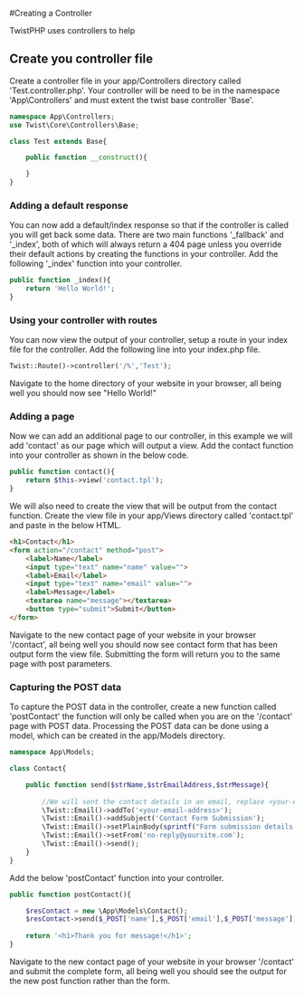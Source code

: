 #Creating a Controller

TwistPHP uses controllers to help

## Create you controller file

Create a controller file in your app/Controllers directory called 'Test.controller.php'. Your controller will be need to be in the namespace 'App\Controllers' and must extent the twist base controller 'Base'.

```php
namespace App\Controllers;
use Twist\Core\Controllers\Base;

class Test extends Base{

	public function __construct(){

	}
}
```

### Adding a default response

You can now add a default/index response so that if the controller is called you will get back some data. There are two main functions '_fallback' and '_index', both of which will always return a 404 page unless you override their default actions by creating the functions in your controller.
Add the following '_index' function into your controller.

```php
public function _index(){
	return 'Hello World!';
}
```

### Using your controller with routes

You can now view the output of your controller, setup a route in your index file for the controller. Add the following line into your index.php file.

```php
Twist::Route()->controller('/%','Test');
```

Navigate to the home directory of your website in your browser, all being well you should now see "Hello World!"


### Adding a page

Now we can add an additional page to our controller, in this example we will add 'contact' as our page which will output a view. Add the contact function into your controller as shown in the below code.

```php
public function contact(){
	return $this->view('contact.tpl');
}
```

We will also need to create the view that will be output from the contact function. Create the view file in your app/Views directory called 'contact.tpl' and paste in the below HTML.

```html
<h1>Contact</h1>
<form action="/contact" method="post">
	<label>Name</label>
	<input type="text" name="name" value="">
	<label>Email</label>
    <input type="text" name="email" value="">
    <label>Message</label>
    <textarea name="message"></textarea>
    <button type="submit">Submit</button>
</form>
```

Navigate to the new contact page of your website in your browser '/contact', all being well you should now see contact form that has been output form the view file. Submitting the form will return you to the same page with post parameters.

### Capturing the POST data

To capture the POST data in the controller, create a new function called 'postContact' the function will only be called when you are on the '/contact' page with POST data.
Processing the POST data can be done using a model, which can be created in the app/Models directory.

```php
namespace App\Models;

class Contact{

	public function send($strName,$strEmailAddress,$strMessage){
		
		//We will sent the contact details in an email, replace <your-email-address> with your full email address.
		\Twist::Email()->addTo('<your-email-address>');
		\Twist::Email()->addSubject('Contact Form Submission');
		\Twist::Email()->setPlainBody(sprintf("Form submission details:\nName: %s\nEmail: %s\nMessage: %s",$strName,$strEmailAddress,$strMessage));
		\Twist::Email()->setFrom('no-reply@yoursite.com');
		\Twist::Email()->send();
	}
}
```

Add the below 'postContact' function into your controller.

```php
public function postContact(){

    $resContact = new \App\Models\Contact();
	$resContact->send($_POST['name'],$_POST['email'],$_POST['message']);
	
	return '<h1>Thank you for message!</h1>';
}
```

Navigate to the new contact page of your website in your browser '/contact' and submit the complete form, all being well you should see the output for the new post function rather than the form.
